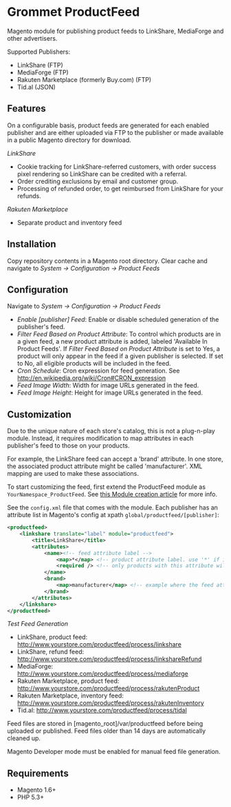 Grommet ProductFeed
===========
Magento module for publishing product feeds to LinkShare, MediaForge and other advertisers.

Supported Publishers:

* LinkShare (FTP)
* MediaForge (FTP)
* Rakuten Marketplace (formerly Buy.com) (FTP)
* Tid.al (JSON)

Features
--------
On a configurable basis, product feeds are generated for each enabled publisher and are either uploaded via FTP to the publisher or made available in a public Magento directory for download.

*LinkShare*

* Cookie tracking for LinkShare-referred customers, with order success pixel rendering so LinkShare can be credited with a referral.
* Order crediting exclusions by email and customer group.
* Processing of refunded order, to get reimbursed from LinkShare for your refunds.

*Rakuten Marketplace*

* Separate product and inventory feed

Installation
------------
Copy repository contents in a Magento root directory. Clear cache and navigate to _System -> Configuration -> Product Feeds_

Configuration
-------------
Navigate to _System -> Configuration -> Product Feeds_

* _Enable [publisher] Feed_: Enable or disable scheduled generation of the publisher's feed.
* _Filter Feed Based on Product Attribute_: To control which products are in a given feed, a new product attribute is added, labeled 'Available In Product Feeds'. If _Filter Feed Based on Product Attribute_ is set to Yes, a product will only appear in the feed if a given publisher is selected. If set to No, all eligible products will be included in the feed.
* _Cron Schedule_: Cron expression for feed generation. See http://en.wikipedia.org/wiki/Cron#CRON_expression
* _Feed Image Width_: Width for image URLs generated in the feed.
* _Feed Image Height_: Height for image URLs generated in the feed.

Customization
-------------
Due to the unique nature of each store's catalog, this is not a plug-n-play module. Instead, it requires modification to map attributes in each publisher's feed to those on your products.

For example, the LinkShare feed can accept a 'brand' attribute. In one store, the associated product attribute might be called 'manufacturer'. XML mapping are used to make these associations.

To start customizing the feed, first extend the ProductFeed module as `YourNamespace_ProductFeed`. See [this Module creation article](http://coding.smashingmagazine.com/2012/03/01/basics-creating-magento-module/) for more info.

See the `config.xml` file that comes with the module. Each publisher has an attribute list in Magento's config at xpath `global/productfeed/[publisher]`:

```xml
<productfeed>
	<linkshare translate="label" module="productfeed">
		<title>LinkShare</title>
		<attributes>
			<name><!-- feed attribute label -->
				<map>*</map> <!-- product attribute label. use '*' if it is the same as the feed attribute -->
				<required /> <!-- only products with this attribute will be included in the feed -->
			</name>
			<brand>
				<map>manufacturer</map> <!-- example where the feed attribute is different from the product attribute -->
			</brand>
		</attributes>
	</linkshare>
</productfeed>
```

*Test Feed Generation*

* LinkShare, product feed: http://www.yourstore.com/productfeed/process/linkshare
* LinkShare, refund feed: http://www.yourstore.com/productfeed/process/linkshareRefund
* MediaForge: http://www.yourstore.com/productfeed/process/mediaforge
* Rakuten Marketplace, product feed: http://www.yourstore.com/productfeed/process/rakutenProduct
* Rakuten Marketplace, inventory feed: http://www.yourstore.com/productfeed/process/rakutenInventory
* Tid.al: http://www.yourstore.com/productfeed/process/tidal

Feed files are stored in [magento_root]/var/productfeed before being uploaded or published. Feed files older than 14 days are automatically cleaned up.

Magento Developer mode must be enabled for manual feed file generation.

Requirements
------------
* Magento 1.6+
* PHP 5.3+
